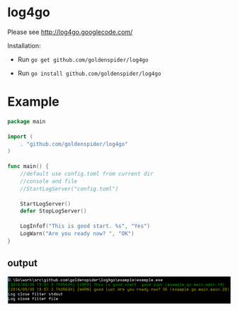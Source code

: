 # log4go
Please see http://log4go.googlecode.com/

Installation:

- Run `go get github.com/goldenspider/log4go`

- Run `go install github.com/goldenspider/log4go`

# Example
```go
package main

import (
	. "github.com/goldenspider/log4go"
)

func main() {
	//default use config.toml from current dir
	//console and file
	//StartLogServer("config.toml")

	StartLogServer()
	defer StopLogServer()

	LogInfof("This is good start. %s", "Yes")
	LogWarn("Are you ready now? ", "OK")
}
```
## output
![image](example.png)

